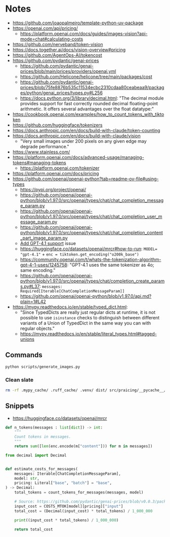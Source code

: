 # Notes

- https://github.com/joaopalmeiro/template-python-uv-package
- https://openai.com/api/pricing/
  - https://platform.openai.com/docs/guides/images-vision?api-mode=chat#calculating-costs
- https://github.com/nerveband/token-vision
- https://docs.together.ai/docs/vision-overview#pricing
- https://github.com/AgentOps-AI/tokencost
- https://github.com/pydantic/genai-prices
  - https://github.com/pydantic/genai-prices/blob/main/prices/providers/openai.yml
  - https://github.com/Helicone/helicone/tree/main/packages/cost
  - https://github.com/pydantic/genai-prices/blob/75fe8876b535c11534ecbc2310cdaa80ceabeaa9/packages/python/genai_prices/types.py#L256
  - https://docs.python.org/3/library/decimal.html: "The decimal module provides support for fast correctly rounded decimal floating-point arithmetic. It offers several advantages over the float datatype:"
- https://cookbook.openai.com/examples/how_to_count_tokens_with_tiktoken
- https://github.com/huggingface/tokenizers
- https://docs.anthropic.com/en/docs/build-with-claude/token-counting
- https://docs.anthropic.com/en/docs/build-with-claude/vision
  - "Very small images under 200 pixels on any given edge may degrade performance."
- https://www.stainless.com/
- https://platform.openai.com/docs/advanced-usage/managing-tokens#managing-tokens
  - https://platform.openai.com/tokenizer
- https://platform.openai.com/docs/pricing
- https://github.com/openai/openai-python?tab=readme-ov-file#using-types
  - https://pypi.org/project/openai/
  - https://github.com/openai/openai-python/blob/v1.97.0/src/openai/types/chat/chat_completion_message_param.py
  - https://github.com/openai/openai-python/blob/v1.97.0/src/openai/types/chat/chat_completion_user_message_param.py
  - https://github.com/openai/openai-python/blob/v1.97.0/src/openai/types/chat/chat_completion_content_part_image_param.py
  - [Add GPT-4.1 support](https://github.com/openai/tiktoken/issues/395) issue
  - https://huggingface.co/datasets/openai/mrcr#how-to-run: `MODEL= "gpt-4.1"` + `enc = tiktoken.get_encoding("o200k_base")`
  - https://community.openai.com/t/whats-the-tokenization-algorithm-gpt-4-1-uses/1245758: "GPT-4.1 uses the same tokenizer as 4o; same encoding."
  - https://github.com/openai/openai-python/blob/v1.97.0/src/openai/types/chat/completion_create_params.py#L37: `messages: Required[Iterable[ChatCompletionMessageParam]]`
  - https://github.com/openai/openai-python/blob/v1.97.0/api.md?plain=1#L42
- https://mypy.readthedocs.io/en/stable/typed_dict.html:
  - "Since TypedDicts are really just regular dicts at runtime, it is not possible to use `isinstance` checks to distinguish between different variants of a Union of TypedDict in the same way you can with regular objects."
  - https://mypy.readthedocs.io/en/stable/literal_types.html#tagged-unions

## Commands

```bash
python scripts/generate_images.py
```

### Clean slate

```bash
rm -rf .mypy_cache/ .ruff_cache/ .venv/ dist/ src/praicing/__pycache__/
```

## Snippets

- https://huggingface.co/datasets/openai/mrcr

```python
def n_tokens(messages : list[dict]) -> int:
    """
    Count tokens in messages.
    """
    return sum([len(enc.encode(m["content"])) for m in messages])
```

```python
from decimal import Decimal


def estimate_costs_for_messages(
    messages: Iterable[ChatCompletionMessageParam],
    model: str,
    pricing: Literal["base", "batch"] = "base",
) -> Decimal:
    total_tokens = count_tokens_for_messages(messages, model)

    # Source: https://github.com/pydantic/genai-prices/blob/v0.0.3/packages/python/genai_prices/types.py#L256-L271
    input_cost = COSTS_MTOK[model][pricing]["input"]
    total_cost = (Decimal(input_cost) * total_tokens) / 1_000_000

    print((input_cost * total_tokens) / 1_000_000)

    return total_cost
```
